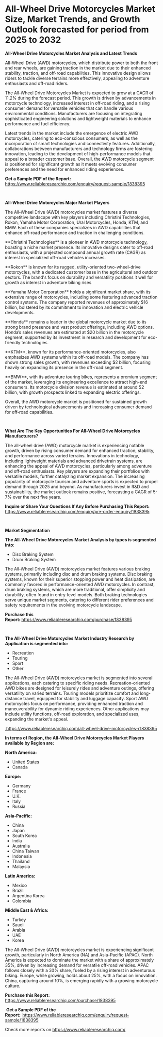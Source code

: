 <p><h1>All-Wheel Drive Motorcycles Market Size, Market Trends, and Growth Outlook forecasted for period from 2025 to 2032</h1></p><p><strong>All-Wheel Drive Motorcycles Market Analysis and Latest Trends</strong></p>
<p><p>All-Wheel Drive (AWD) motorcycles, which distribute power to both the front and rear wheels, are gaining traction in the market due to their enhanced stability, traction, and off-road capabilities. This innovative design allows riders to tackle diverse terrains more effectively, appealing to adventure enthusiasts and off-road riders.</p><p>The All-Wheel Drive Motorcycles Market is expected to grow at a CAGR of 11.2% during the forecast period. This growth is driven by advancements in motorcycle technology, increased interest in off-road riding, and a rising consumer demand for versatile vehicles that can handle various environmental conditions. Manufacturers are focusing on integrating sophisticated engineering solutions and lightweight materials to enhance performance and fuel efficiency.</p><p>Latest trends in the market include the emergence of electric AWD motorcycles, catering to eco-conscious consumers, as well as the incorporation of smart technologies and connectivity features. Additionally, collaborations between manufacturers and technology firms are fostering innovation, leading to the development of high-performance models that appeal to a broader customer base. Overall, the AWD motorcycle segment is positioned for significant growth as it meets evolving consumer preferences and the need for enhanced riding experiences.</p></p>
<p><strong>Get a Sample PDF of the Report:&nbsp;</strong> <a href="https://www.reliableresearchiq.com/enquiry/request-sample/1838395?utm_campaign=3130&utm_medium=2&utm_source=Github&utm_content=ia&utm_term=31032025&utm_id=all-wheel-drive-motorcycles">https://www.reliableresearchiq.com/enquiry/request-sample/1838395</a></p>
<p>&nbsp;</p>
<p><strong>All-Wheel Drive Motorcycles Major Market Players</strong></p>
<p><p>The All-Wheel Drive (AWD) motorcycles market features a diverse competitive landscape with key players including Christini Technologies, Rokon, Yamaha Motor Corporation, Ural Motorcycles, Honda, KTM, and BMW. Each of these companies specializes in AWD capabilities that enhance off-road performance and traction in challenging conditions.</p><p>**Christini Technologies** is a pioneer in AWD motorcycle technology, boasting a niche market presence. Its innovative designs cater to off-road enthusiasts, with a projected compound annual growth rate (CAGR) as interest in specialized off-road vehicles increases. </p><p>**Rokon** is known for its rugged, utility-oriented two-wheel-drive motorcycles, with a dedicated customer base in the agricultural and outdoor sectors. The brand's focus on durability and versatility positions it well for growth as interest in adventure biking rises.</p><p>**Yamaha Motor Corporation** holds a significant market share, with its extensive range of motorcycles, including some featuring advanced traction control systems. The company reported revenues of approximately $16 billion, bolstered by its commitment to innovation and electric vehicle developments.</p><p>**Honda** remains a leader in the global motorcycle market due to its strong brand presence and vast product offerings, including AWD options. Honda’s sales revenues are estimated at $20 billion in the motorcycle segment, supported by its investment in research and development for eco-friendly technologies.</p><p>**KTM**, known for its performance-oriented motorcycles, also emphasizes AWD systems within its off-road models. The company has shown strong sales growth, with revenues exceeding $2 billion, focusing heavily on expanding its presence in the off-road segment.</p><p>**BMW**, with its adventure touring bikes, represents a premium segment of the market, leveraging its engineering excellence to attract high-end consumers. Its motorcycle division revenue is estimated at around $2 billion, with growth prospects linked to expanding electric offerings.</p><p>Overall, the AWD motorcycle market is positioned for sustained growth driven by technological advancements and increasing consumer demand for off-road capabilities.</p></p>
<p>&nbsp;</p>
<p><strong>What Are The Key Opportunities For All-Wheel Drive Motorcycles Manufacturers?</strong></p>
<p><p>The all-wheel drive (AWD) motorcycle market is experiencing notable growth, driven by rising consumer demand for enhanced traction, stability, and performance across varied terrains. Innovations in technology, including lightweight materials and advanced drivetrain systems, are enhancing the appeal of AWD motorcycles, particularly among adventure and off-road enthusiasts. Key players are expanding their portfolios with versatile models, further catalyzing market expansion. The increasing popularity of motorcycle tourism and adventure sports is expected to propel demand through 2025 and beyond. As manufacturers invest in R&D and sustainability, the market outlook remains positive, forecasting a CAGR of 5-7% over the next five years.</p></p>
<p><strong>Inquire or Share Your Questions If Any Before Purchasing This Report:</strong> <a href="https://www.reliableresearchiq.com/enquiry/pre-order-enquiry/1838395?utm_campaign=3130&utm_medium=2&utm_source=Github&utm_content=ia&utm_term=31032025&utm_id=all-wheel-drive-motorcycles">https://www.reliableresearchiq.com/enquiry/pre-order-enquiry/1838395</a></p>
<p>&nbsp;</p>
<p><strong>Market Segmentation</strong></p>
<p><strong>The All-Wheel Drive Motorcycles Market Analysis by types is segmented into:</strong></p>
<p><ul><li>Disc Braking System</li><li>Drum Braking System</li></ul></p>
<p><p>The All-Wheel Drive (AWD) motorcycles market features various braking systems, primarily including disc and drum braking systems. Disc braking systems, known for their superior stopping power and heat dissipation, are commonly favored in performance-oriented AWD motorcycles. In contrast, drum braking systems, which are more traditional, offer simplicity and durability, often found in entry-level models. Both braking technologies serve unique market segments, catering to different rider preferences and safety requirements in the evolving motorcycle landscape.</p></p>
<p><strong>Purchase this Report:&nbsp;</strong><a href="https://www.reliableresearchiq.com/purchase/1838395?utm_campaign=3130&utm_medium=2&utm_source=Github&utm_content=ia&utm_term=31032025&utm_id=all-wheel-drive-motorcycles">https://www.reliableresearchiq.com/purchase/1838395</a></p>
<p>&nbsp;</p>
<p><strong>The All-Wheel Drive Motorcycles Market Industry Research by Application is segmented into:</strong></p>
<p><ul><li>Recreation</li><li>Touring</li><li>Sport</li><li>Other</li></ul></p>
<p><p>The All-Wheel Drive (AWD) motorcycles market is segmented into several applications, each catering to specific riding needs. Recreation-oriented AWD bikes are designed for leisurely rides and adventure outings, offering versatility on varied terrains. Touring models prioritize comfort and long-distance travel, equipped for stability and luggage capacity. Sport AWD motorcycles focus on performance, providing enhanced traction and maneuverability for dynamic riding experiences. Other applications may include utility functions, off-road exploration, and specialized uses, expanding the market's appeal.</p></p>
<p><a href="https://www.reliableresearchiq.com/all-wheel-drive-motorcycles-r1838395?utm_campaign=3130&utm_medium=2&utm_source=Github&utm_content=ia&utm_term=31032025&utm_id=all-wheel-drive-motorcycles">&nbsp;https://www.reliableresearchiq.com/all-wheel-drive-motorcycles-r1838395</a></p>
<p><strong>In terms of Region, the All-Wheel Drive Motorcycles Market Players available by Region are:</strong></p>
<p>
    <p> <strong> North America: </strong>
        <ul>
            <li>United States</li>
            <li>Canada</li>
        </ul>
        </p> 
    <p> <strong> Europe: </strong>
        <ul>
            <li>Germany</li>
            <li>France</li>
            <li>U.K.</li>
            <li>Italy</li>
            <li>Russia</li>
        </ul>
        </p> 
    <p> <strong> Asia-Pacific: </strong>
        <ul>
            <li>China</li>
            <li>Japan</li>
            <li>South Korea</li>
            <li>India</li>
            <li>Australia</li>
            <li>China Taiwan</li>
            <li>Indonesia</li>
            <li>Thailand</li>
            <li>Malaysia</li>
        </ul>
        </p> 
    <p> <strong> Latin America: </strong>
        <ul>
            <li>Mexico</li>
            <li>Brazil</li>
            <li>Argentina Korea</li>
            <li>Colombia</li>
        </ul>
        </p> 
    <p> <strong> Middle East & Africa: </strong>
        <ul>
            <li>Turkey</li>
            <li>Saudi</li>
            <li>Arabia</li>
            <li>UAE</li>
            <li>Korea</li>
        </ul>
    </p>
    </p>
<p><p>The All-Wheel Drive (AWD) motorcycles market is experiencing significant growth, particularly in North America (NA) and Asia-Pacific (APAC). North America is expected to dominate the market with a share of approximately 35%, driven by increasing demand for versatile off-road vehicles. APAC follows closely with a 30% share, fueled by a rising interest in adventurous biking. Europe, while growing, holds about 25%, with a focus on innovation. China, capturing around 10%, is emerging rapidly with a growing motorcycle culture.</p></p>
<p><strong>Purchase this Report: </strong><a href="https://www.reliableresearchiq.com/purchase/1838395?utm_campaign=3130&utm_medium=2&utm_source=Github&utm_content=ia&utm_term=31032025&utm_id=all-wheel-drive-motorcycles">https://www.reliableresearchiq.com/purchase/1838395</a></p>
<p>&nbsp;<strong>Get a Sample PDF of the Report:&nbsp;&nbsp;</strong><a href="https://www.reliableresearchiq.com/enquiry/request-sample/1838395?utm_campaign=3130&utm_medium=2&utm_source=Github&utm_content=ia&utm_term=31032025&utm_id=all-wheel-drive-motorcycles">https://www.reliableresearchiq.com/enquiry/request-sample/1838395</a></p>
<p><strong></strong></p>
<p>Check more reports on <a href="https://www.reliableresearchiq.com/?utm_campaign=3130&utm_medium=2&utm_source=Github&utm_content=ia&utm_term=31032025&utm_id=all-wheel-drive-motorcycles">https://www.reliableresearchiq.com/</a></p>